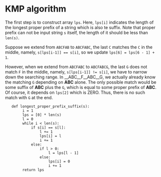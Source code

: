 # KMP algorithm
The first step is to construct array `lps`. Here, `lps[i]` indicates the length of the longest proper prefix of a string which is also te suffix. Note that proper prefix can not be input string `s` itself, the length of it should be less than `len(s)`.

Suppose we extend from `ABCFAB` to `ABCFABC`, the last `C` matches the `C` in the middle, namely,
`s[lps[i-1]] == s[i]`, so we update `lps[6] = lps[6 - 1] + 1`.

However, when we extend from `ABCFABC` to `ABCFABCG`, the last `G` does not match `F` in the middle, namely,
`s[lps[i-1]] != s[i]`, we have to narrow down the searching range. 
In __ABC__F__ABC__G, we actually already know the matching `G` depending on **ABC** alone. 
The only possible match would be some suffix of **ABC** plus the `G`, which is equal to some proper prefix of **ABC**.
Of course, it depends on `lps[2]` which is ZERO. Thus, there is no such match with `G` at the end.

```
   def longest_proper_prefix_suffix(s):
        i = 1
        lps = [0] * len(s)
        l = 0
        while i < len(s):
            if s[i] == s[l]:
                l += 1
                lps[i] = l
                i += 1
            else:
                if l > 0:
                    l = lps[l - 1]
                else:
                    lps[i] = 0
                    i += 1
        return lps
 ```
